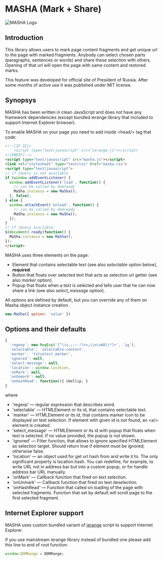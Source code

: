 # MASHA (Mark + Share)

![MASHA Logo](http://mashajs.com/img/logoyellow.png "MASHA Logo")

## Introduction

This library allows users to mark page content fragments and get unique url to the page with marked fragments. Anybody can select chosen parts (paragraphs, sentences or words) and share these selection with others. Opening of that url will open the page with same content and restored marks.

This feature was developed for official site of President of Russia. After some months of active use it was published under MIT license.

## Synopsys

MASHA has been written in clean JavaScript and does not have any framework dependencies (except bundled ierange library that included to support Internet Explorer browser).

To enable MASHA on your page you need to add inside &lt;head/&gt; tag that code:

```html
<!--[IF IE]> 
    <script type="text/javascript" src="ierange.js"></script> 
<![ENDIF]-->
<script type="text/javascript" src="masha.js"></script>
<link rel="stylesheet" type="text/css" href="masha.css">
<script type="text/javascript">
// if jQuery is not available
if (window.addEventListener) {
  window.addEventListener('load', function() {
    // can be called by domready
    MaSha.instance = new MaSha();
  }, false);
} else {
  window.attachEvent('onload', function() {
    // can be called by domready
    MaSha.instance = new MaSha();
  });
}
// if jQuery available:
$(document).ready(function() {
  MaSha.instance = new MaSha();
});
</script>
```

MASHA uses three elements on the page:

* Element that contains selectable text (see also _selectable_ option below), **required**.
* Button that floats over selected text that acts as selection url getter (see also _marker_ option).
* Popup that floats when a text is selected and tells user that he can now share a link (see also _select_message_ option).

All options are defined by default, but you can override any of them on Masha object instance creation.

```javascript
new MaSha({ option: 'value' })
```

## Options and their defaults

```javascript
{
  'regexp': new RegExp('[^\\s,;:–.!?<>…\\n\xA0\\*]+', 'ig'),
  'selectable': 'selectable-content',
  'marker': 'txtselect_marker',
  'ignored': null,
  'select_message': null,
  'location': window.location,
  'onMark': null,
  'onUnmark': null,
  'onHashRead': function(){ &hellip; }
}
```

where

* 'regexp' — regular expression that describes word.
* 'selectable' — HTMLElement or its id, that contains selectable text.
* 'marker' — HTMLElement or its id, that contains marker icon to be displayed on text selection. If element with given id is not found, an &lt;a/&gt; element is created.
* 'select_message' — HTMLElement or its id with popup that floats when text is selected. If no value provided, the popup is not shown.
* 'ignored' — Filter function, that allows to ignore specified HTMLElement as selection target. Should return true if element must be ignored; otherwise false.
* 'location' — an object used for get url hash from and write it to. The only significant property is location.hash. You can redefine, for example, to write URL not in address bar but into a custom popup, or for handle address bar URL manually.
* 'onMark' — Callback function that fired on text selection.
* 'onUnmark' — Callback function that fired on text deselection.
* 'onHashRead' — Function that called on loading of the page with selected fragments. Function that set by default will scroll page to the first selected fragment.

## Internet Explorer support

MASHA uses custom bundled variant of [ierange](http://code.google.com/p/ierange/) script to support Internet Explorer.

If you use mainstream ierange library instead of bundled one please add this line to end of root function:

```javascript
window.DOMRange = DOMRange;
```

